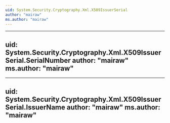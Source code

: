 ```yaml
---
uid: System.Security.Cryptography.Xml.X509IssuerSerial
author: "mairaw"
ms.author: "mairaw"
---
```


---
uid: System.Security.Cryptography.Xml.X509IssuerSerial.SerialNumber
author: "mairaw"
ms.author: "mairaw"
---

---
uid: System.Security.Cryptography.Xml.X509IssuerSerial.IssuerName
author: "mairaw"
ms.author: "mairaw"
---
